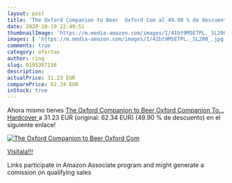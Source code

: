```yaml
---
layout: post
title: 'The Oxford Companion to Beer  Oxford Com al 49.90 % de descuento'
date: 2020-10-19 22:49:51
thumbnailImage: 'https://m.media-amazon.com/images/I/41bt9M5ETPL._SL200_.jpg'
images: [ 'https://m.media-amazon.com/images/I/41bt9M5ETPL._SL200_.jpg' ]
comments: true
category: ofertas
author: ring
slug: 0195367138
description:
actualPrice: 31.23 EUR
comparePrice: 62.34 EUR
inStock: true
---
```


Ahora mismo tienes [The Oxford Companion to Beer  Oxford Companion To...  Hardcover  ](https://www.amazon.es/dp/0195367138/?tag=tolees-21) a 31.23 EUR (original: 62.34 EUR) (49.90 %  de descuento) en el siguiente enlace!

[![The Oxford Companion to Beer  Oxford Com](https://m.media-amazon.com/images/I/41bt9M5ETPL._SL200_.jpg)](https://www.amazon.es/dp/0195367138/?tag=tolees-21)

[Visítala!!!](https://www.amazon.es/dp/0195367138/?tag=tolees-21)

Links participate in Amazon Associate program and might generate a comission on qualifying sales
